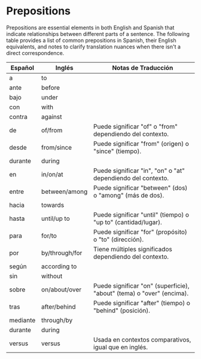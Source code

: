 # Prepositions

Prepositions are essential elements in both English and Spanish that indicate relationships between different parts of a sentence. The following table provides a list of common prepositions in Spanish, their English equivalents, and notes to clarify translation nuances when there isn't a direct correspondence.

| Español       | Inglés        | Notas de Traducción                                           |
|---------------|---------------|----------------------------------------------------------------|
| a             | to            |                                                                |
| ante          | before        |                                                                |
| bajo          | under         |                                                                |
| con           | with          |                                                                |
| contra        | against       |                                                                |
| de            | of/from       | Puede significar "of" o "from" dependiendo del contexto.       |
| desde         | from/since    | Puede significar "from" (origen) o "since" (tiempo).           |
| durante       | during        |                                                                |
| en            | in/on/at      | Puede significar "in", "on" o "at" dependiendo del contexto.   |
| entre         | between/among | Puede significar "between" (dos) o "among" (más de dos).       |
| hacia         | towards       |                                                                |
| hasta         | until/up to   | Puede significar "until" (tiempo) o "up to" (cantidad/lugar).  |
| para          | for/to        | Puede significar "for" (propósito) o "to" (dirección).         |
| por           | by/through/for| Tiene múltiples significados dependiendo del contexto.         |
| según         | according to  |                                                                |
| sin           | without       |                                                                |
| sobre         | on/about/over | Puede significar "on" (superficie), "about" (tema) o "over" (encima). |
| tras          | after/behind  | Puede significar "after" (tiempo) o "behind" (posición).       |
| mediante      | through/by    |                                                                |
| durante       | during        |                                                                |
| versus        | versus        | Usada en contextos comparativos, igual que en inglés.          |
